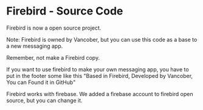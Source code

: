 # Firebird - Source Code

Firebird is now a open source project.

Note: Firebird is owned by Vancober, but you can use this code as a base to a new messaging app. 

Remember, not make a Firebird copy.

If you want to use firebird to make your own messaging app, you have to put in the footer some like this "Based in Firebird, Developed by Vancober, You can Found it in GitHub"

Firebird works with firebase. We added a firebase account to firebird open source, but you can change it.
